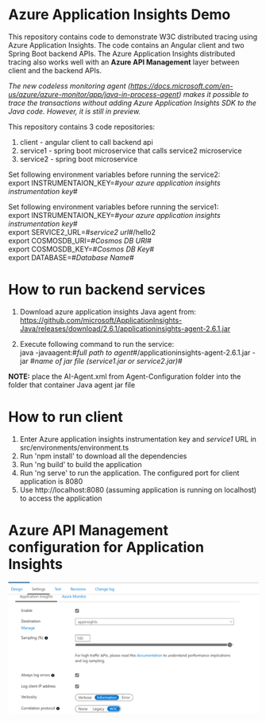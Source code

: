 # Azure Application Insights Demo

This repository contains code to demonstrate W3C distributed tracing using Azure Application Insights. The code contains an Angular client and two Spring Boot backend APIs. The Azure Application Insights distributed tracing also works well with an **Azure API Management** layer between client and the backend APIs.

*The new codeless monitoring agent (https://docs.microsoft.com/en-us/azure/azure-monitor/app/java-in-process-agent) makes it possible to trace the transactions without adding Azure Application Insights SDK to the Java code. However, it is still in preview.*

This repository contains 3 code repositories:

1. client - angular client to call backend api
2. service1 - spring boot microservice that calls service2 microservice
3. service2 - spring boot microservice

Set following environment variables before running the service2:  
export INSTRUMENTAION_KEY=#*your azure application insights instrumentation key*#  

Set following environment variables before running the service1:  
export INSTRUMENTAION_KEY=#*your azure application insights instrumentation key*#  
export SERVICE2_URL=#*service2 url*#/hello2   
export COSMOSDB_URI=#*Cosmos DB URI*#  
export COSMOSDB_KEY=#*Cosmos DB Key*#  
export DATABASE=#*Database Name*#  

# How to run backend services
1. Download azure application insights Java agent from:  
https://github.com/microsoft/ApplicationInsights-Java/releases/download/2.6.1/applicationinsights-agent-2.6.1.jar  

2. Execute following command to run the service:  
java -javaagent:#*full path to agent*#/applicationinsights-agent-2.6.1.jar -jar #*name of jar file (service1.jar or service2.jar)*#

**NOTE:** place the AI-Agent.xml from Agent-Configuration folder into the folder that container Java agent jar file

# How to run client

1. Enter Azure application insights instrumentation key and *service1* URL in src/environments/environment.ts
2. Run 'npm install' to download all the dependencies
3. Run 'ng build' to build the application
4. Run 'ng serve' to run the application. The configured port for client application is 8080
5. Use http://localhost:8080 (assuming application is running on localhost) to access the application

# Azure API Management configuration for Application Insights

![Azure API Management Configuration](Azure-APIM-AppInsights.png)

